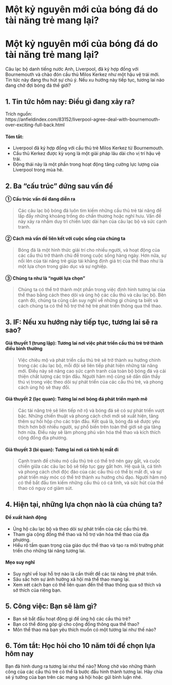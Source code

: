 # Một kỷ nguyên mới của bóng đá do tài năng trẻ mang lại?

<h1>Một kỷ nguyên mới của bóng đá do tài năng trẻ mang lại?</h1>
<p>Câu lạc bộ danh tiếng nước Anh, Liverpool, đã ký hợp đồng với Bournemouth và chào đón cầu thủ Milos Kerkez như một hậu vệ trái mới. Tin tức này đang thu hút sự chú ý. Nếu xu hướng này tiếp tục, tương lai nào đang chờ đợi bóng đá thế giới?</p>
<h2>1. Tin tức hôm nay: Điều gì đang xảy ra?</h2>
<p>Trích nguồn:<br />
https://anfieldindex.com/83152/liverpool-agree-deal-with-bournemouth-over-exciting-full-back.html</p>
<h4>Tóm tắt:</h4>
<ul>
<li>Liverpool đã ký hợp đồng với cầu thủ trẻ Milos Kerkez từ Bournemouth.</li>
<li>Cầu thủ Kerkez được kỳ vọng là một giải pháp lâu dài cho vị trí hậu vệ trái.</li>
<li>Động thái này là một phần trong hoạt động tăng cường lực lượng của Liverpool trong mùa hè.</li>
</ul>
<h2>2. Ba &#8220;cấu trúc&#8221; đứng sau vấn đề</h2>
<h4>① Cấu trúc vấn đề đang diễn ra</h4>
<blockquote>
<p>Các câu lạc bộ bóng đá luôn tìm kiếm những cầu thủ trẻ tài năng để lấp đầy những khoảng trống do chấn thương hoặc nghỉ hưu. Vấn đề này xảy ra nhằm duy trì chiến lược dài hạn của câu lạc bộ và sức cạnh tranh.</p>
</blockquote>
<h4>② Cách mà vấn đề liên kết với cuộc sống của chúng ta</h4>
<blockquote>
<p>Bóng đá là một hình thức giải trí cho nhiều người, và hoạt động của các cầu thủ trở thành chủ đề trong cuộc sống hàng ngày. Hơn nữa, sự nổi lên của tài năng trẻ giúp tái khẳng định giá trị của thể thao như là một lựa chọn trong giáo dục và sự nghiệp.</p>
</blockquote>
<h4>③ Chúng ta như là “người lựa chọn”</h4>
<blockquote>
<p>Chúng ta có thể trở thành một phần trong việc định hình tương lai của thể thao bằng cách theo dõi và ủng hộ các cầu thủ và câu lạc bộ. Bên cạnh đó, chúng ta cũng cần suy nghĩ về những gì chúng ta biết và cách chúng ta có thể hỗ trợ thế hệ trẻ phát triển thông qua thể thao.</p>
</blockquote>
<h2>3. IF: Nếu xu hướng này tiếp tục, tương lai sẽ ra sao?</h2>
<h4>Giả thuyết 1 (trung lập): Tương lai nơi việc phát triển cầu thủ trẻ trở thành điều bình thường</h4>
<blockquote>
<p>Việc chiêu mộ và phát triển cầu thủ trẻ sẽ trở thành xu hướng chính trong các câu lạc bộ, mỗi đội sẽ liên tiếp phát hiện những tài năng mới. Điều này sẽ nâng cao sức cạnh tranh của toàn bộ bóng đá và cải thiện chất lượng các trận đấu. Người hâm mộ cũng sẽ dần dần thấy thú vị trong việc theo dõi sự phát triển của các cầu thủ trẻ, và phong cách ủng hộ sẽ thay đổi.</p>
</blockquote>
<h4>Giả thuyết 2 (lạc quan): Tương lai nơi bóng đá phát triển mạnh mẽ</h4>
<blockquote>
<p>Các tài năng trẻ sẽ liên tiếp nở rộ và bóng đá sẽ có sự phát triển vượt bậc. Những chiến thuật và phong cách chơi mới sẽ xuất hiện, tăng thêm sự hồi hộp cho các trận đấu. Kết quả là, bóng đá sẽ được yêu thích hơn bởi nhiều người, sự phổ biến trên toàn thế giới sẽ gia tăng hơn nữa. Điều này sẽ làm phong phú văn hóa thể thao và kích thích cộng đồng địa phương.</p>
</blockquote>
<h4>Giả thuyết 3 (bi quan): Tương lai nơi cá tính bị mất đi</h4>
<blockquote>
<p>Cạnh tranh để chiêu mộ cầu thủ trẻ có thể trở nên gay gắt, và cuộc chiến giữa các câu lạc bộ sẽ tiếp tục gay gắt hơn. Hệ quả là, cá tính và phong cách chơi độc đáo của các cầu thủ có thể bị mất đi, và sự phát triển máy móc có thể trở thành xu hướng chủ đạo. Người hâm mộ có thể bắt đầu tìm kiếm những cầu thủ có cá tính, và sức hút của thể thao có nguy cơ giảm sút.</p>
</blockquote>
<h2>4. Hiện tại, những lựa chọn nào là của chúng ta?</h2>
<h4>Đề xuất hành động</h4>
<ul>
<li>Ủng hộ câu lạc bộ và theo dõi sự phát triển của các cầu thủ trẻ.</li>
<li>Tham gia cộng đồng thể thao và hỗ trợ văn hóa thể thao của địa phương.</li>
<li>Hiểu rõ tầm quan trọng của giáo dục thể thao và tạo ra môi trường phát triển cho những tài năng tương lai.</li>
</ul>
<h4>Mẹo suy nghĩ</h4>
<ul>
<li>Suy nghĩ về loại hỗ trợ nào là cần thiết để các tài năng trẻ phát triển.</li>
<li>Sâu sắc hơn sự ảnh hưởng xã hội mà thể thao mang lại.</li>
<li>Xem xét cách bạn có thể liên quan đến thể thao thông qua sở thích và sở thích của riêng bạn.</li>
</ul>
<h2>5. Công việc: Bạn sẽ làm gì?</h2>
<ul>
<li>Bạn sẽ bắt đầu hoạt động gì để ủng hộ các cầu thủ trẻ?</li>
<li>Bạn có thể đóng góp gì cho cộng đồng thông qua thể thao?</li>
<li>Môn thể thao mà bạn yêu thích muốn có một tương lai như thế nào?</li>
</ul>
<h2>6. Tóm tắt: Học hỏi cho 10 năm tới để chọn lựa hôm nay</h2>
<p>Bạn đã hình dung ra tương lai như thế nào? Mong chờ vào những thành công của các cầu thủ trẻ có thể là bước đầu hình thành tương lai. Hãy chia sẻ ý tưởng của bạn trên các mạng xã hội hoặc gửi bình luận nhé.</p>

